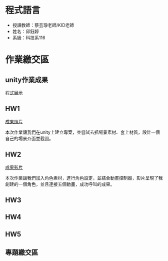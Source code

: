 # 程式語言

 - 授課教師：蔡芸琤老師/KID老師
 - 姓名：邱鈺婷
 - 系級：科技系116

# 作業繳交區
## unity作業成果
[程式展示](https://github.com/MocuAcqu/NTNU_PL_0926_homework)

## HW1

[成果照片](https://drive.google.com/file/d/1CVwlXwwnlaZvRfEUGnFwszrKWjIFIdE8/view?usp=sharing)

本次作業讓我們在unity上建立專案，並嘗試去抓場景素材、套上材質，設計一個自己的場景介面並截圖。

## HW2

[成果影片](https://youtu.be/gkp_M96XSqE)

本次作業讓我們加入角色素材，進行角色設定，並結合動畫控制器，影片呈現了我創建的一個角色，並且連接五個動畫，成功呼叫的成果。

## HW3
## HW4
## HW5

## 專題繳交區
